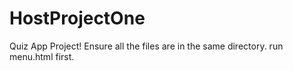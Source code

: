 # HostProjectOne
Quiz App Project!
Ensure all the files are in the same directory.
run menu.html first.
